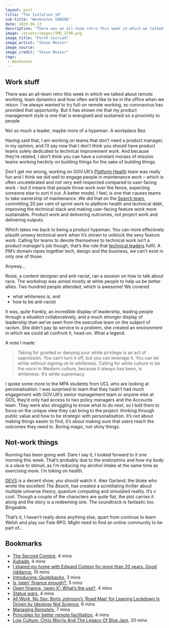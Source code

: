 ```yaml
---
layout: post
title: "The Isolation 10"
sub-title: "Weeknotes S08E06"
date: 2020-06-13
description: "There was an all-team retro this week in which we talked about remote working, team dynamics and how often we’d like to be in the office when we return."
image: /assets/images/IMG_3798.png
image_title: "Porth Ceiriad"
image_artist: "Steve Messer"
image_source: 
image_credit: "Steve Messer"
tags:
 - Weeknotes
---
```


## Work stuff

There was an all-team retro this week in which we talked about remote working, team dynamics and how often we’d like to be in the office when we return. I’ve always wanted to try full-on remote working, so coronavirus has provided that opportunity. But it has shown me that my product management style is one that is energised and sustained on a proximity to people.

Not so much a leader, maybe more of a hypeman. A workplace Bez.

Having said that, I am working on teams that don’t need a product manager, in my opinion, and I’ll say now that I don’t think you should have product teams solely dedicated to technical improvement work. And because they’re related, I don’t think you can have a constant morass of mission teams working hecticly on building things for the sake of building things.

Don’t get me wrong, working on GOV.UK’s [Platform Health](https://insidegovuk.blog.gov.uk/2019/03/27/why-we-created-a-platform-health-team-on-gov-uk/) team was really fun and I think we did well to engage people in maintenance work – which is often uncelebrated and not very well respected compared to user-facing work – but it means that people throw work over the fence, expecting someone else to sort it out. A better model, I feel, is one that causes teams to take ownership of maintenance. We did that on the [Search team](https://insidegovuk.blog.gov.uk/2019/07/05/making-site-search-work-smarter-for-users/), committing 20 per cent of sprint work to platform health and technical debt, improving the technical stack and making user-facing feature work more sustainable. Product work and delivering outcomes, not project work and delivering outputs.

Which takes me back to being a product hypeman. You can more effectively plaudit unsexy technical work when it’s shown to unblock the sexy feature work. Calling for teams to devote themselves to technical work isn’t a product manager’s job though, that’s the role that [technical leaders](https://www.gov.uk/guidance/software-developer#lead-developer) fulfil. A PM’s domain ropes together tech, design and the business, we can’t exist in only one of those.

Anyway…

Rosie, a content designer and anti-racist, ran a session on how to talk about race. The workshop was aimed mostly at white people to help us be better allies. Two hundred people attended, which is awesome! We covered

- what whiteness is, and
- how to be anti-racist

It was, quite frankly, an incredible display of leadership, leading people through a situation collaboratively, and a much stronger display of leadership than we’ve seen from the executive team on the subject of racism. She didn’t pay lip service to a problem, she created an environment in which we could all confront it, head-on. What a legend.

A note I made:

> Taking for granted or denying your white privilege is an act of oppression. You can’t turn it off, but you can leverage it. You can be white without signing on to whiteness. Calling for white culture to be the norm in Western culture, because it always has been, is whiteness. It’s white supremacy.

I spoke some more to the MPA students from UCL who are looking at personalisation. I was surprised to learn that they hadn’t had much engagement with GOV.UK’s senior management team or anyone else at GDS, they’d only had access to two policy managers and the Accounts team. They were also struggling to know what to do next, so I told them to focus on the unique view they can bring to the project: thinking through public value and how to be strategic with personalisation. It’s not about making things easier to find, it’s about making sure that users reach the outcomes they need to. Boring magic, not shiny things.

## Not-work things

Running has been going well. Dare I say it, I looked forward to it one morning this week. That’s probably due to the endorphins and how my body is a slave to stimuli, as I’m reducing my alcohol intake at the same time as exercising more. I’m toking on health.

[DEVS](https://www.bbc.co.uk/iplayer/episodes/p087gj19/devs) is a decent show, you should watch it. Alex Garland, the bloke who wrote the excellent *The Beach*, has created a scintillating thriller about multiple universe theory, quantum computing and simulated reality. It’s v cool. Though a couple of the characters are quite flat, the plot carries it along and the story is a redeeming one. The soundtrack is fantastic too. Bingeable.

That’s it, I haven’t really done anything else, apart from continue to learn Welsh and play our Fate RPG. Might need to find an online community to be part of…

## Bookmarks

- [The Second Coming](https://www.poetryfoundation.org/poems/43290/the-second-coming), 4 mins
- [Aubade](https://www.poetryfoundation.org/poems/48422/aubade-56d229a6e2f07), 4 mins
- [I shared my home with Edward Colston for more than 20 years. Good riddance](https://www.theguardian.com/world/2020/jun/11/i-shared-my-home-with-edward-colston-for-more-than-20-years-good-riddance), 10 mins
- [Introducing: Quotebacks](https://tomcritchlow.com/2020/06/09/quotebacks/), 3 mins
- [Is ‘open’ finance enough?](https://financeinnovationlab.org/is-open-finance-enough/), 5 mins
- [Open finance, ‘open X’: What’s the use?](https://financeinnovationlab.org/events/open-finance-open-x-whats-use/), 4 mins
- [Statue wars](https://www.the-tls.co.uk/articles/statue-wars-blog-post-mary-beard/), 4 mins
- [All Work, No Sex: Boris Johnson’s ‘Road Map’ for Leaving Lockdown Is Driven by Ideology Not Science](https://novaramedia.com/2020/06/09/all-work-no-sex-boris-johnsons-road-map-for-leaving-lockdown-is-driven-by-ideology-not-science/), 6 mins
- [Managing Remotely](https://lg.substack.com/p/managing-remotely), 7 mins
- [Principles for better remote facilitation](https://designforimpact.substack.com/p/principles-for-better-remote-facilitation), 4 mins
- [Low Culture: Chris Morris And The Legacy Of Blue Jam](https://thequietus.com/articles/28396-chris-morris-blue-jam), 20 mins
